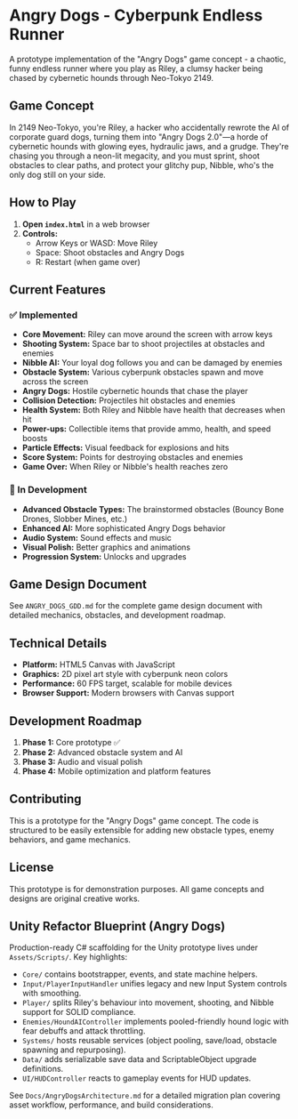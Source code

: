 # Angry Dogs - Cyberpunk Endless Runner

A prototype implementation of the "Angry Dogs" game concept - a chaotic, funny endless runner where you play as Riley, a clumsy hacker being chased by cybernetic hounds through Neo-Tokyo 2149.

## Game Concept

In 2149 Neo-Tokyo, you're Riley, a hacker who accidentally rewrote the AI of corporate guard dogs, turning them into "Angry Dogs 2.0"—a horde of cybernetic hounds with glowing eyes, hydraulic jaws, and a grudge. They're chasing you through a neon-lit megacity, and you must sprint, shoot obstacles to clear paths, and protect your glitchy pup, Nibble, who's the only dog still on your side.

## How to Play

1. **Open `index.html`** in a web browser
2. **Controls:**
   - Arrow Keys or WASD: Move Riley
   - Space: Shoot obstacles and Angry Dogs
   - R: Restart (when game over)

## Current Features

### ✅ Implemented
- **Core Movement:** Riley can move around the screen with arrow keys
- **Shooting System:** Space bar to shoot projectiles at obstacles and enemies
- **Nibble AI:** Your loyal dog follows you and can be damaged by enemies
- **Obstacle System:** Various cyberpunk obstacles spawn and move across the screen
- **Angry Dogs:** Hostile cybernetic hounds that chase the player
- **Collision Detection:** Projectiles hit obstacles and enemies
- **Health System:** Both Riley and Nibble have health that decreases when hit
- **Power-ups:** Collectible items that provide ammo, health, and speed boosts
- **Particle Effects:** Visual feedback for explosions and hits
- **Score System:** Points for destroying obstacles and enemies
- **Game Over:** When Riley or Nibble's health reaches zero

### 🚧 In Development
- **Advanced Obstacle Types:** The brainstormed obstacles (Bouncy Bone Drones, Slobber Mines, etc.)
- **Enhanced AI:** More sophisticated Angry Dogs behavior
- **Audio System:** Sound effects and music
- **Visual Polish:** Better graphics and animations
- **Progression System:** Unlocks and upgrades

## Game Design Document

See `ANGRY_DOGS_GDD.md` for the complete game design document with detailed mechanics, obstacles, and development roadmap.

## Technical Details

- **Platform:** HTML5 Canvas with JavaScript
- **Graphics:** 2D pixel art style with cyberpunk neon colors
- **Performance:** 60 FPS target, scalable for mobile devices
- **Browser Support:** Modern browsers with Canvas support

## Development Roadmap

1. **Phase 1:** Core prototype ✅
2. **Phase 2:** Advanced obstacle system and AI
3. **Phase 3:** Audio and visual polish
4. **Phase 4:** Mobile optimization and platform features

## Contributing

This is a prototype for the "Angry Dogs" game concept. The code is structured to be easily extensible for adding new obstacle types, enemy behaviors, and game mechanics.

## License

This prototype is for demonstration purposes. All game concepts and designs are original creative works.
## Unity Refactor Blueprint (Angry Dogs)

Production-ready C# scaffolding for the Unity prototype lives under `Assets/Scripts/`. Key highlights:

- `Core/` contains bootstrapper, events, and state machine helpers.
- `Input/PlayerInputHandler` unifies legacy and new Input System controls with smoothing.
- `Player/` splits Riley's behaviour into movement, shooting, and Nibble support for SOLID compliance.
- `Enemies/HoundAIController` implements pooled-friendly hound logic with fear debuffs and attack throttling.
- `Systems/` hosts reusable services (object pooling, save/load, obstacle spawning and repurposing).
- `Data/` adds serializable save data and ScriptableObject upgrade definitions.
- `UI/HUDController` reacts to gameplay events for HUD updates.

See `Docs/AngryDogsArchitecture.md` for a detailed migration plan covering asset workflow, performance, and build considerations.

